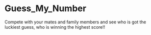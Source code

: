 # Guess_My_Number
Compete with your mates and family members and see who is got the luckiest guess, who is winning the highest score!!
